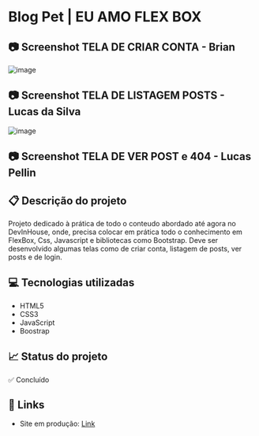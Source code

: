 # Blog Pet | EU AMO FLEX BOX

## 📷 Screenshot TELA DE CRIAR CONTA - Brian
![image](https://github.com/user-attachments/assets/5d96a7c9-37de-4796-8f1f-9de9d64e9fe9)

## 📷 Screenshot TELA DE LISTAGEM POSTS - Lucas da Silva
![image](https://github.com/user-attachments/assets/d15dcfec-e2a9-46e4-b0e9-e5187d8c58fd)

## 📷 Screenshot TELA DE VER POST e 404 - Lucas Pellin

## 📋 Descrição do projeto
Projeto dedicado à prática de todo o conteudo abordado até agora no DevInHouse, onde, precisa colocar em prática todo o conhecimento em FlexBox, Css, Javascript e bibliotecas como Bootstrap.
Deve ser desenvolvido algumas telas como de criar conta, listagem de posts, ver posts e de login.

## 💻 Tecnologias utilizadas
- HTML5
- CSS3
- JavaScript
- Boostrap

## 📈 Status do projeto
✅ Concluído

## 🔗 Links 
- Site em produção: [Link](          "Link")
